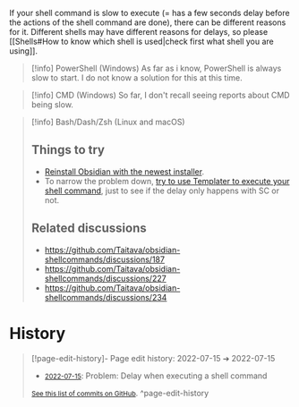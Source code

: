 If your shell command is slow to execute (= has a few seconds delay before the actions of the shell command are done), there can be different reasons for it. Different shells may have different reasons for delays, so please [[Shells#How to know which shell is used|check first what shell you are using]].

> [!info] PowerShell (Windows)
> As far as i know, PowerShell is always slow to start. I do not know a solution for this at this time.

> [!info] CMD (Windows)
> So far, I don't recall seeing reports about CMD being slow.

> [!info] Bash/Dash/Zsh (Linux and macOS)
> ## Things to try
> - [Reinstall Obsidian with the newest installer](https://github.com/Taitava/obsidian-shellcommands/discussions/227).
> - To narrow the problem down, [try to use Templater to execute your shell command](https://github.com/Taitava/obsidian-shellcommands/discussions/187#discussioncomment-2431781), just to see if the delay only happens with SC or not.
> ## Related discussions
> - https://github.com/Taitava/obsidian-shellcommands/discussions/187
> - https://github.com/Taitava/obsidian-shellcommands/discussions/227
> - https://github.com/Taitava/obsidian-shellcommands/discussions/234

# History


> [!page-edit-history]- Page edit history: 2022-07-15 &#10132; 2022-07-15
> - [<small>2022-07-15</small>](https://github.com/Taitava/obsidian-shellcommands-documentation/commit/104c1229f4ecd7b84de0e1a795b90ccc0806c534): Problem: Delay when executing a shell command
> 
> [<small>See this list of commits on GitHub</small>](https://github.com/Taitava/obsidian-shellcommands-documentation/commits/main/Problems/Delay%20when%20executing%20a%20shell%20command.md).
> ^page-edit-history
